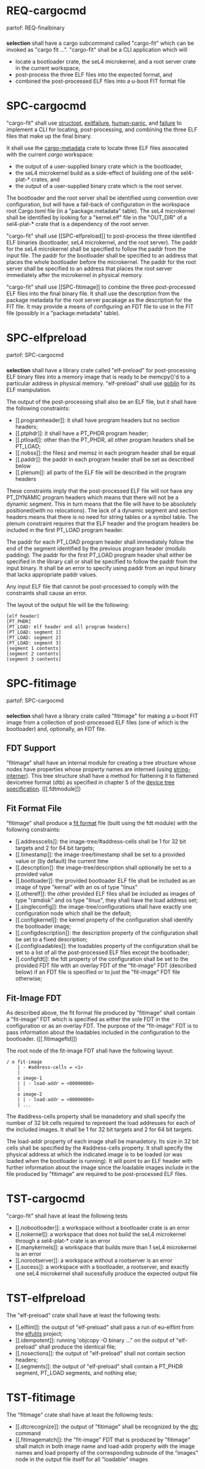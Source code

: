 # REQ-cargocmd
partof: REQ-finalbinary
###
**selection** shall have a cargo subcommand called "cargo-fit" which can be
invoked as "cargo fit ...". "cargo-fit" shall be a CLI application which will

- locate a bootloader crate, the seL4 microkernel, and a root server crate in
  the current workspace,
- post-process the three ELF files into the expected format, and
- combined the post-processed ELF files into a u-boot FIT format file


# SPC-cargocmd
"cargo-fit" shall use [structopt], [exitfailure], [human-panic], and [failure]
to implement a CLI for locating, post-processing, and combining the three ELF
files that make up the final binary.

It shall use the [cargo-metadata] crate to locate three ELF files assocated
with the current *cargo* workspace:

- the output of a user-supplied binary crate which is the bootloader,
- the seL4 microkernel build as a side-effect of building one of the
  sel4-plat-\* crates, and
- the output of a user-supplied binary crate which is the root server.

The bootloader and the root server shall be identified using convention over
configuration, but will have a fall-back of configuration in the workspace
root Cargo.toml file (in a "package.metadata" table). The seL4 microkernel
shall be identified by looking for a "kernel.elf" file in the "OUT\_DIR" of
a sel4-plat-\* crate that is a dependency of the root server.

"cargo-fit" shall use [[SPC-elfpreload]] to post-process the three identified
ELF binaries (bootloader, seL4 microkernel, and the root server). The paddr
for the seL4 microkernel shall be specified to follow the paddr from the input
file. The paddr for the bootloader shall be specified to an address that places 
the whole bootloader before the microkernel. The paddr for the root server
shall be specified to an address that places the root server immediately after
the microkernel in physical memory.

"cargo-fit" shall use [[SPC-fitimage]] to combine the three post-processed ELF
files into the final binary file. It shall use the description from the package
metadata for the root server pacakage as the description  for the FIT file. It
may provide a means of configuring an FDT file to use in the FIT file (possibly
in a "package.metadata" table).

[cargo-metadata]: https://crates.io/crates/cargo_metadata
[structopt]: https://crates.io/crates/structopt 
[exitfailure]: https://crates.io/crates/exitfailure
[human-panic]: https://crates.io/crates/human-panic
[failure]: https://crates.io/crates/failure


# SPC-elfpreload
partof: SPC-cargocmd
###
**selection** shall have a library crate called "elf-preload" for post-processing
ELF binary files into a memory image that is ready to be memcpy()'d to a particular
address in physical memory. "elf-preload" shall use [goblin] for its ELF manipulation.

The output of the post-processing shall also be an ELF file, but it shall have the
following constraints:

- [[.programheader]]: it shall have program headers but no section headers;
- [[.ptphdr]]: it shall have a PT_PHDR program header;
- [[.ptload]]: other than the PT_PHDR, all other program headers shall be PT_LOAD;
- [[.nobss]]: the filesz and memsz in each program header shall be equal
- [[.paddr]]: the paddr in each program header shall be set as described below
- [[.plenum]]: all parts of the ELF file will be described in the program headers

These constraints imply that the post-processed ELF file will not have any PT_DYNAMIC
program headers which means that there will not be a dynamic segment. This in turn
means that the file will have to be absolutely positioned(with no relocations). The
lack of a dynamic segment and section headers means that there is no need for string
tables or a symbol table. The plenum constraint requires that the ELF header and the
program headers be included in the first PT_LOAD program header.

The paddr for each PT_LOAD program header shall immediately follow the end of 
the segment identified by the previous program header (modulo padding). The 
paddr for the first PT_LOAD program header shall either be specified in the library call 
or shall be specified to follow the paddr from the input binary. It shall be an 
error to specify using paddr from an input binary that lacks appropriate paddr values.

Any input ELF file that cannot be post-processed to comply with the constraints shall
cause an error.

The layout of the output file will be the following:

```
[elf header]
[PT_PHDR]
[PT_LOAD: elf header and all program headers]
[PT_LOAD: segment 1]
[PT_LOAD: segment 2]
[PT_LOAD: segment 3]
[segment 1 contents]
[segment 2 contents]
[segment 3 contents]
```

[goblin]: https://crates.io/crates/goblin


# SPC-fitimage
partof: SPC-cargocmd
###
**selection** shall have a library crate called "fitimage" for making a u-boot
FIT image from a collection of post-processed ELF files (one of which is the
bootloader) and, optionally, an FDT file.

## FDT Support
"fitimage" shall have an internal module for creating a tree structure whose
nodes have properties whose property names are interned (using [string-interner]).
This tree structure shall have a method for flattening it to flattened devicetree
format (dtb) as specified in chapter 5 of the [device tree specification].
([[.fdtmodule]])

## Fit Format File
"fitimage" shall produce a [fit format][fit-format] file (built using the fdt
module) with the following constraints:

- [[.addresscells]]: the image-tree/#address-cells shall be 1 for 32 bit targets 
    and 2 for 64 bit targets;
- [[.timestamp]]: the image-tree/timestamp shall be set to a provided value or
    (by default) the current time
- [[.description]]: the image-tree/description shall optionally be set to a
    provided value
- [[.bootloader]]: the provided bootloader ELF file shall be included as an
    image of type "kernal" with an os of type "linux"
- [[.otherelf]]: the other provided ELF files shall be included as images
    of type "ramdisk" and os type "linux", they shall have the load address set;
- [[.singleconfig]]: the image-tree/configurations shall have exactly one
    configuration node which shall be the default;
- [[.configkernel]]: the kernel property of the configuration shall identify
    the bootloader image;
- [[.configdescription]]: the description property of the configuration shall
    be set to a fixed description;
- [[.configloadables]]: the loadables property of the configuration shall
    be set to a list of all the post-processed ELF files except the bootloader;
- [[.configfdt]]: the fdt property of the configuration shall be set to the
    provided FDT file with an overlay FDT of the "fit-image" FDT (described below)
    if an FDT file is specified or to just the "fit-image" FDT file otherwise;

## Fit-Image FDT
As described above, the fit format file produced by "fitimage" shall contain a
"fit-image" FDT which is specified as either the sole FDT in the configuration or
as an overlay FDT. The purpose of the "fit-image" FDT is to pass information about
the loadables included in the configuration to the bootloader. ([[.fitimageftd]])

The root node of the fit-image FDT shall have the following layout:

```
/ o fit-image
    | - #address-cells = <1>
    |
    o image-1 
    | | - load-addr = <00000000>
    |
    o image-2 
    | | - load-addr = <00000000>
    | ...
```

The #address-cells property shall be manadetory and shall specify the number of
32 bit cells required to represent the load addresses for each of the included
images. It shall be 1 for 32 bit targets and 2 for 64 bit targets.

The load-addr property of each image shall be manadetory. Its size in 32 bit cells
shall be specified by the #address-cells property. It shall specify the physical 
address at which the indicated image is to be loaded (or was loaded when the 
bootloader is running). It will point to an ELF header with further information
about the image since the loadable images include in the file produced by "fitimage"
are required to be post-processed ELF files.

[device tree specification]: https://github.com/devicetree-org/devicetree-specification/releases/tag/v0.2
[fit-format]: https://github.com/u-boot/u-boot/blob/master/doc/uImage.FIT/source_file_format.txt
[string-interner]: https://crates.io/crates/string-interner


# TST-cargocmd
"cargo-fit" shall have at least the following tests

- [[.nobootloader]]: a workspace without a bootloader crate is an error
- [[.nokernel]]: a workspace that does not build the seL4 microkernel through
    a sel4-plat-\* crate is an error
- [[.manykernels]]: a workspace that builds more than 1 seL4 microkernel is an error
- [[.norootserver]]: a workspace without a rootserver is an error
- [[.sucess]]: a workspace with a bootloader, a rootserver, and exactly one
    seL4 microkernel shall sucessfully produce the expected output file


# TST-elfpreload
The "elf-preload" crate shall have at least the following tests:

- [[.elflint]]: the output of "elf-preload" shall pass a run of eu-elflint from
    the [elfutils] project;
- [[.idempotent]]: running 'objcopy -O binary ..." on the output of "elf-preload"
    shall produce the identical file;
- [[.nosections]]: the output of "elf-preload" shall not contain section headers;
- [[.segments]]: the output of "elf-preload" shall contain a PT_PHDR segment, 
    PT_LOAD segments, and nothing else;

[elfutils]: https://sourceware.org/elfutils/


# TST-fitimage
The "fitimage" crate shall have at least the following tests:

- [[.dtcrecognize]]: the output of "fitimage" shall be recognized by the [dtc] command
- [[.fitimagematch]]: the "fit-image" FDT that is produced by "fitimage" shall match
    in both image name and load-addr property with the image names and load property
    of the corresponding subnode of the "images" node in the output file itself for
    all "loadable" images

[dtc]: http://manpages.ubuntu.com/manpages/trusty/man1/dtc.1.html